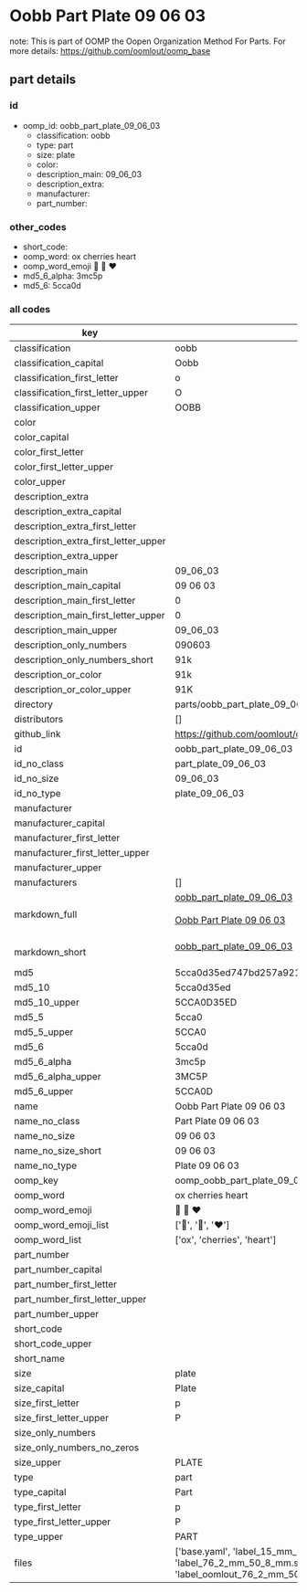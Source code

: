 # Oobb Part Plate 09 06 03  

note: This is part of OOMP the Oopen Organization Method For Parts. For more details: https://github.com/oomlout/oomp_base

##  part details





### id
* oomp_id: oobb_part_plate_09_06_03
  * classification: oobb
  * type: part
  * size: plate
  * color: 
  * description_main: 09_06_03
  * description_extra: 
  * manufacturer: 
  * part_number: 

### other_codes
* short_code: 
* oomp_word: ox cherries heart
* oomp_word_emoji :ox: :cherries: :heart:
* md5_6_alpha: 3mc5p
* md5_6: 5cca0d

### all codes 
| key | value |  
| --- | --- |  
| classification | oobb |  
| classification_capital | Oobb |  
| classification_first_letter | o |  
| classification_first_letter_upper | O |  
| classification_upper | OOBB |  
| color |  |  
| color_capital |  |  
| color_first_letter |  |  
| color_first_letter_upper |  |  
| color_upper |  |  
| description_extra |  |  
| description_extra_capital |  |  
| description_extra_first_letter |  |  
| description_extra_first_letter_upper |  |  
| description_extra_upper |  |  
| description_main | 09_06_03 |  
| description_main_capital | 09 06 03 |  
| description_main_first_letter | 0 |  
| description_main_first_letter_upper | 0 |  
| description_main_upper | 09_06_03 |  
| description_only_numbers | 090603 |  
| description_only_numbers_short | 91k |  
| description_or_color | 91k |  
| description_or_color_upper | 91K |  
| directory | parts/oobb_part_plate_09_06_03 |  
| distributors | [] |  
| github_link | https://github.com/oomlout/oomlout_oomp_part_src/tree/main/parts/oobb_part_plate_09_06_03/working |  
| id | oobb_part_plate_09_06_03 |  
| id_no_class | part_plate_09_06_03 |  
| id_no_size | 09_06_03 |  
| id_no_type | plate_09_06_03 |  
| manufacturer |  |  
| manufacturer_capital |  |  
| manufacturer_first_letter |  |  
| manufacturer_first_letter_upper |  |  
| manufacturer_upper |  |  
| manufacturers | [] |  
| markdown_full | [oobb_part_plate_09_06_03](https://github.com/oomlout/oomlout_oomp_part_src/tree/main/parts/oobb_part_plate_09_06_03/working)<br>[](https://github.com/oomlout/oomlout_oomp_part_src/tree/main/parts/oobb_part_plate_09_06_03/working)<br>[Oobb Part Plate 09 06 03](https://github.com/oomlout/oomlout_oomp_part_src/tree/main/parts/oobb_part_plate_09_06_03/working)<br><br> |  
| markdown_short | [oobb_part_plate_09_06_03](https://github.com/oomlout/oomlout_oomp_part_src/tree/main/parts/oobb_part_plate_09_06_03/working)<br><br> |  
| md5 | 5cca0d35ed747bd257a92177942b4442 |  
| md5_10 | 5cca0d35ed |  
| md5_10_upper | 5CCA0D35ED |  
| md5_5 | 5cca0 |  
| md5_5_upper | 5CCA0 |  
| md5_6 | 5cca0d |  
| md5_6_alpha | 3mc5p |  
| md5_6_alpha_upper | 3MC5P |  
| md5_6_upper | 5CCA0D |  
| name | Oobb Part Plate 09 06 03 |  
| name_no_class | Part Plate 09 06 03 |  
| name_no_size | 09 06 03 |  
| name_no_size_short | 09 06 03 |  
| name_no_type | Plate 09 06 03 |  
| oomp_key | oomp_oobb_part_plate_09_06_03 |  
| oomp_word | ox cherries heart |  
| oomp_word_emoji | :ox: :cherries: :heart: |  
| oomp_word_emoji_list | [':ox:', ':cherries:', ':heart:'] |  
| oomp_word_list | ['ox', 'cherries', 'heart'] |  
| part_number |  |  
| part_number_capital |  |  
| part_number_first_letter |  |  
| part_number_first_letter_upper |  |  
| part_number_upper |  |  
| short_code |  |  
| short_code_upper |  |  
| short_name |  |  
| size | plate |  
| size_capital | Plate |  
| size_first_letter | p |  
| size_first_letter_upper | P |  
| size_only_numbers |  |  
| size_only_numbers_no_zeros |  |  
| size_upper | PLATE |  
| type | part |  
| type_capital | Part |  
| type_first_letter | p |  
| type_first_letter_upper | P |  
| type_upper | PART |  
| files | ['base.yaml', 'label_15_mm_30_mm.pdf', 'label_15_mm_30_mm.svg', 'label_76_2_mm_50_8_mm.pdf', 'label_76_2_mm_50_8_mm.svg', 'label_oomlout_76_2_mm_50_8_mm.pdf', 'label_oomlout_76_2_mm_50_8_mm.svg', 'readme.md', 'working.json', 'working.yaml'] |  
